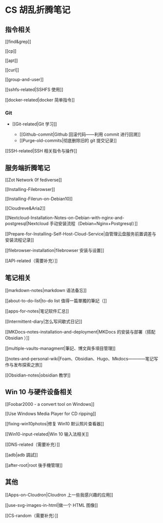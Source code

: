 # CS 胡乱折腾笔记

## 指令相关
[[find&grep]]

[[cp]]

[[apt]]

[[curl]]

[[group-and-user]]

[[sshfs-related|SSHFS 使用]]

[[docker-related|docker 简单指令]]

### Git
- [[Git-related|Git 学习]]

    - [[Github-commit|Github 回滚代码——利用 commit 进行回溯]]
    - [[Purge-old-commits|彻底删除旧的 git 提交记录]]

[[SSH-related|SSH 相关指令与操作]]

## 服务端折腾笔记

[[Zot Network 0f fediverse]]

[[Installing-Filebrowser]]

[[Installing-Filerun-on-Debian10]]

[[Cloudreve&Aria2]]

[[Nextcloud-Installation-Notes-on-Debian-with-nginx-and-postgresql|Nextcloud 手动安装流程（Debian+Nginx+Postgresql）]]

[[Prepare-for-Installing-Self-Host-Cloud-Service|自管理云盘服务前置调差与安装流程记录]]

[[filebrowser-installation|filebrowser 安装与设置]]

[[API-related（需要补充）]]

## 笔记相关

[[markdown-notes|markdown 语法备忘]]

[[about-to-do-list|to-do list 值得一篇單獨的筆記（]]

[[apps-for-notes|笔记软件汇总]]

[[Intermittent-diary|怎么写间歇式日记]]

[[MKDocs-notes-installation-and-deployment|MKDocs 的安装与部署（搭配 Obsidian ）]]

[[multiple-vaults-managment|筆記、博文與多項目管理]]

[[notes-and-personal-wiki|Foam、Obsidian、Hugo、Mkdocs————笔记写作与发布探索之旅]]

[[Obsidian-notes|obsidian 教学]]

## Win 10 与硬件设备相关

[[Foobar2000 - a convert tool on Windows]]

[[Use Windows Media Player for CD ripping]]

[[fixing-win10photos|修复 Win10 默认照片查看器]]

[[Win10-input-related|Win 10 输入法相关]]

[[DNS-related（需要补充）]]

[[adb|adb 調試]]

[[after-root|root 後手機管理]]

## 其他

[[Apps-on-Cloudron|Cloudron 上一些我感兴趣的应用]]

[[use-svg-images-in-html|做一个 HTML 图像]]

[[CS-random（需要补充）]]
